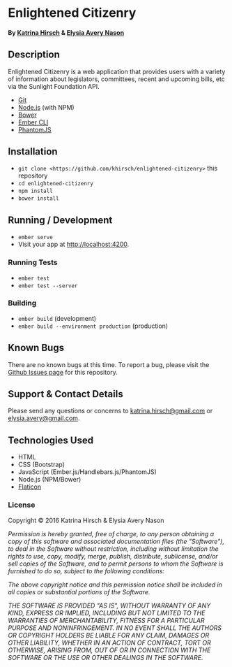 # Enlightened Citizenry

#### By [Katrina Hirsch](https://github.com/khirsch) & [Elysia Avery Nason](https://github.com/ElysiaAvery)

## Description

Enlightened Citizenry is a web application that provides users with a variety of information about legislators, committees, recent and upcoming bills, etc via the Sunlight Foundation API.

* [Git](http://git-scm.com/)
* [Node.js](http://nodejs.org/) (with NPM)
* [Bower](http://bower.io/)
* [Ember CLI](http://ember-cli.com/)
* [PhantomJS](http://phantomjs.org/)

## Installation

* `git clone <https://github.com/khirsch/enlightened-citizenry>` this repository
* `cd enlightened-citizenry`
* `npm install`
* `bower install`

## Running / Development

* `ember serve`
* Visit your app at [http://localhost:4200](http://localhost:4200).

### Running Tests

* `ember test`
* `ember test --server`

### Building

* `ember build` (development)
* `ember build --environment production` (production)

## Known Bugs

There are no known bugs at this time. To report a bug, please visit the [Github Issues page](https://github.com/khirsch/enlightened-citizenry/issues) for this repository.

## Support & Contact Details

Please send any questions or concerns to katrina.hirsch@gmail.com or elysia.avery@gmail.com.

## Technologies Used

* HTML
* CSS (Bootstrap)
* JavaScript (Ember.js/Handlebars.js/PhantomJS)
* Node.js (NPM/Bower)
* [Flaticon](http://flaticon.com)

### License

Copyright &copy; 2016 Katrina Hirsch & Elysia Avery Nason

_Permission is hereby granted, free of charge, to any person obtaining a copy of this software and associated documentation files (the "Software"), to deal in the Software without restriction, including without limitation the rights to use, copy, modify, merge, publish, distribute, sublicense, and/or sell copies of the Software, and to permit persons to whom the Software is furnished to do so, subject to the following conditions:_

_The above copyright notice and this permission notice shall be included in all copies or substantial portions of the Software._

_THE SOFTWARE IS PROVIDED "AS IS", WITHOUT WARRANTY OF ANY KIND, EXPRESS OR IMPLIED, INCLUDING BUT NOT LIMITED TO THE WARRANTIES OF MERCHANTABILITY, FITNESS FOR A PARTICULAR PURPOSE AND NONINFRINGEMENT. IN NO EVENT SHALL THE AUTHORS OR COPYRIGHT HOLDERS BE LIABLE FOR ANY CLAIM, DAMAGES OR OTHER LIABILITY, WHETHER IN AN ACTION OF CONTRACT, TORT OR OTHERWISE, ARISING FROM, OUT OF OR IN CONNECTION WITH THE SOFTWARE OR THE USE OR OTHER DEALINGS IN THE SOFTWARE._
